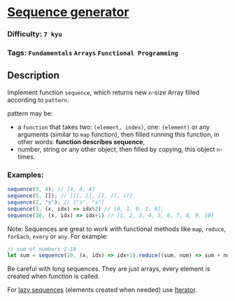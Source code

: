 # [Sequence generator](https://www.codewars.com/kata/56ba8a9b022c16017d0001f3)

### Difficulty: `7 kyu`
 
### Tags: `Fundamentals` `Arrays` `Functional Programming`

## Description

Implement function `sequence`, which returns new `n`-size Array filled according to `pattern`.

pattern may be:

- a `function` that takes two: `(element, index)`, one: `(element)` or any arguments (similar to `map` function), then filled running this function, in other words: **function describes sequence**,
- number, string or any other object, then filled by copying, this object `n`-times.

### Examples:

```js
sequence(3, 4); // [4, 4, 4]
sequence(5, []); // [[], [], [], [], []]
sequence(2, "s"); // ["s", "s"]
sequence(5, (x, idx) => idx%2) // [0, 1, 0, 1, 0];
sequence(10, (x, idx) => idx+1) // [1, 2, 3, 4, 5, 6, 7, 8, 9, 10]
```

Note: Sequences are great to work with functional methods like `map`, `reduce`, `forEach`, `every` or `any`. For example:

```js
// sum of numbers 1-10
let sum = sequence(10, (x, idx) => idx+1).reduce((sum, num) => sum + num);
```

Be careful with long sequences. They are just arrays, every element is created when function is called.

For [lazy sequences](https://en.wikipedia.org/wiki/Lazy_evaluation) (elements created when needed) use [Iterator](https://developer.mozilla.org/en-US/docs/Web/JavaScript/Reference/Iteration_protocols).
